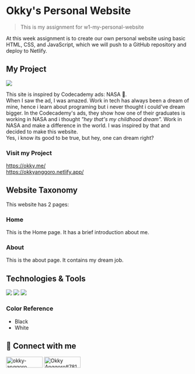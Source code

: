 # Okky's Personal Website

> This is my assignment for w1-my-personal-website

At this week assignment is to create our own personal website using basic HTML, CSS, and JavaScript, which we will push to a GitHub repository and deploy to Netlify.

## My Project
![](https://res.cloudinary.com/djudfrj8s/image/upload/v1674098149/W1_Personal_Website_qy3qbm.png)

This site is inspired by Codecademy ads: NASA 🚀.</br>
When I saw the ad, I was amazed. Work in tech has always been a dream of mine, hence i learn about programing but i never thought i could've dream bigger. In the Codecademy's ads, they show how one of their graduates is working in NASA and i thought _"hey that's my childhood dream"._ Work in NASA and make a difference in the world. I was inspired by that and decided to make this website.</br>
Yes, i know its good to be true, but hey, one can dream right?

### Visit my Project


https://okky.me/ </br>
https://okkyanggoro.netlify.app/

## Website Taxonomy

This website has 2 pages:

### Home

This is the Home page. It has a brief introduction about me.

### About

This is the about page. It contains my dream job.

## Technologies & Tools

![](https://img.shields.io/badge/HTML-239120?style=for-the-badge&logo=html5&logoColor=white)
![](https://img.shields.io/badge/CSS-239120?&style=for-the-badge&logo=css3&logoColor=white)
![](https://img.shields.io/badge/JavaScript-F7DF1E?style=for-the-badge&logo=javascript&logoColor=black)

### Color Reference

- Black
- White

## :rocket: Connect with me

<a href="https://linkedin.com/in/okky-anggoro" target="blank"><img align="center" src="https://img.shields.io/badge/LinkedIn-0077B5?style=for-the-badge&logo=linkedin&logoColor=white" alt="okky-anggoro" height="30" width="100" /></a>
<a href="https://discord.gg/Okky Anggoro#7812" target="blank"><img align="center" src="https://img.shields.io/badge/Discord-7289DA?style=for-the-badge&logo=discord&logoColor=white" alt="Okky Anggoro#7812" height="30" width="100" /></a>
